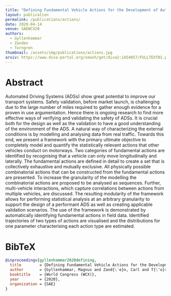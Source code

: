 ```yaml
---
title: "Defining Fundamental Vehicle Actions for the Development of Automated Driving Systems"
layout: publication
permalink: /publications/actions/
date: 2020-04-14
venue: SAEWCX20
authors:
  - Gyllenhammar
  - Zanden
  - Torngren
thumbnail: /assets/img/publications/actions.jpg
arxiv: https://www.diva-portal.org/smash/get/diva2:1454057/FULLTEXT01.pdf
---
```


# Abstract
Automated Driving Systems (ADSs) show great potential to improve our transport systems. Safety validation, before market launch, is challenging due to the large number of miles required to gather enough evidence for a proven in use argumentation. Hence there is ongoing research to find more effective ways of verifying and validating the safety of ADSs. It is crucial both for the design as well as the validation to have a good understanding of the environment of the ADS. A natural way of characterizing the external conditions is by modelling and analysing data from real traffic. Towards this end, we present a framework with the primary ultimate objective to completely model and quantify the statistically relevant actions that other vehicles conduct on motorways. Two categories of fundamental actions are identified by recognising that a vehicle can only move longitudinally and laterally. The fundamental actions are defined in detail to create a set that is collectively exhaustive and mutually exclusive. All physically possible combinatorial actions that can be constructed from the fundamental actions are presented. To increase the granularity of the modelling the combinatorial actions are proposed to be analysed as sequences. Further, multi-vehicle interactions, which capture correlations between actions from multiple vehicles, are discussed. The resulting modularity of the framework allows for performing statistical analysis at an arbitrary granularity to support the design of a performant ADS as well as creating applicable validation scenarios. The use of the framework is demonstrated by automatically identifying fundamental actions in field data. Identified trajectories of two types of actions are visualised and the distributions for one parameter characterising each action type are estimated.

# BibTeX
```bibtex
@inproceedings{gyllenhammar2020defining,
  title        = {Defining Fundamental Vehicle Actions for the Development of Automated Driving Systems},
  author       = {Gyllenhammar, Magnus and Zand{\'e}n, Carl and T{\"o}rngren, Martin},
  booktitle    = {World Congress (WCX)},
  year         = {2020},
  organization = {SAE}
}
```
